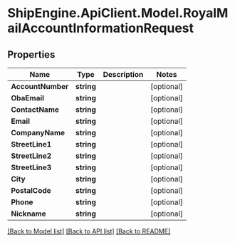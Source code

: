 # ShipEngine.ApiClient.Model.RoyalMailAccountInformationRequest
## Properties

Name | Type | Description | Notes
------------ | ------------- | ------------- | -------------
**AccountNumber** | **string** |  | [optional] 
**ObaEmail** | **string** |  | [optional] 
**ContactName** | **string** |  | [optional] 
**Email** | **string** |  | [optional] 
**CompanyName** | **string** |  | [optional] 
**StreetLine1** | **string** |  | [optional] 
**StreetLine2** | **string** |  | [optional] 
**StreetLine3** | **string** |  | [optional] 
**City** | **string** |  | [optional] 
**PostalCode** | **string** |  | [optional] 
**Phone** | **string** |  | [optional] 
**Nickname** | **string** |  | [optional] 

[[Back to Model list]](../README.md#documentation-for-models) [[Back to API list]](../README.md#documentation-for-api-endpoints) [[Back to README]](../README.md)

